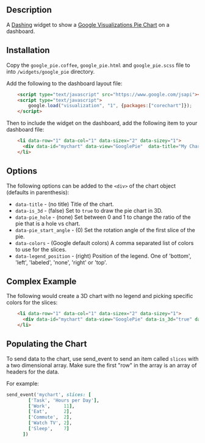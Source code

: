 ## Description ##

A [Dashing](http://shopify.github.com/dashing) widget to show a [Google Visualizations Pie Chart](https://developers.google.com/chart/interactive/docs/gallery/piechart)
on a dashboard.

## Installation ##

Copy the `google_pie.coffee`, `google_pie.html` and `google_pie.scss` file to into `/widgets/google_pie` directory.

Add the following to the dashboard layout file:

```html
    <script type="text/javascript" src="https://www.google.com/jsapi"></script>
    <script type="text/javascript">
        google.load("visualization", "1", {packages:["corechart"]});
    </script>
```

Then to include the widget on the dashboard, add the following item to your dashboard file:

```html
    <li data-row="1" data-col="1" data-sizex="2" data-sizey="1">
      <div data-id="mychart" data-view="GooglePie"  data-title="My Chart"></div>
    </li>
```

## Options ##

The following options can be added to the `<div>` of the chart object (defaults in parenthesis):

* `data-title` - (no title) Title of the chart.
* `data-is_3d` - (false) Set to `true` to draw the pie chart in 3D.
* `data-pie_hole` - (none) Set between 0 and 1 to change the ratio of the pie that is a hole vs chart.
* `data-pie_start_angle` - (0) Set the rotation angle of the first slice of the pie.
* `data-colors` - (Google default colors) A comma separated list of colors to use for the slices.
* `data-legend_position` - (right) Position of the legend. One of 'bottom', 'left', 'labeled', 'none', 'right' or 'top'.


## Complex Example ##

The following would create a 3D chart with no legend and picking specific colors for the slices:

```html
    <li data-row="1" data-col="1" data-sizex="2" data-sizey="1">
      <div data-id="mychart" data-view="GooglePie" data-is_3d="true" data-legend_position="none" data-colors="purple, black, blue, red" data-title="My Chart"></div>
    </li>
```

## Populating the Chart ##

To send data to the chart, use send_event to send an item called `slices` with a two dimensional array. 
Make sure the first "row" in the array is an array of headers for the data.

For example:

```ruby
send_event('mychart', slices: [
        ['Task', 'Hours per Day'],
        ['Work',     11],
        ['Eat',      2],
        ['Commute',  2],
        ['Watch TV', 2],
        ['Sleep',    7]
      ])
```